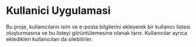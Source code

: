 # Kullanici Uygulamasi
Bu proje, kullanıcıların isim ve e-posta bilgilerini ekleyerek bir kullanıcı listesi oluşturmasına ve bu listeyi görüntülemesine olanak tanır. Kullanıcılar ayrıca ekledikleri kullanıcıları da silebilirler.

